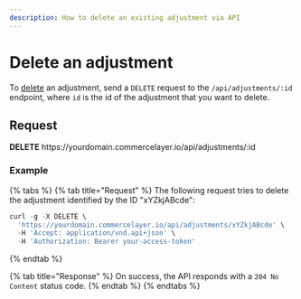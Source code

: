 ```yaml
---
description: How to delete an existing adjustment via API
---
```


# Delete an adjustment

To <a href="https://docs.commercelayer.io/developers/deleting-resources" target="_blank">delete</a> an adjustment, send a `DELETE` request to the `/api/adjustments/:id` endpoint, where `id` is the id of the adjustment that you want to delete.

## Request

**DELETE** https://<i></i>yourdomain.commercelayer.io/api/adjustments/:id

### Example

{% tabs %}
{% tab title="Request" %}
The following request tries to delete the adjustment identified by the ID "xYZkjABcde":

```javascript
curl -g -X DELETE \
  'https://yourdomain.commercelayer.io/api/adjustments/xYZkjABcde' \
  -H 'Accept: application/vnd.api+json' \
  -H 'Authorization: Bearer your-access-token'
```
{% endtab %}

{% tab title="Response" %}
On success, the API responds with a `204 No Content` status code.
{% endtab %}
{% endtabs %}

